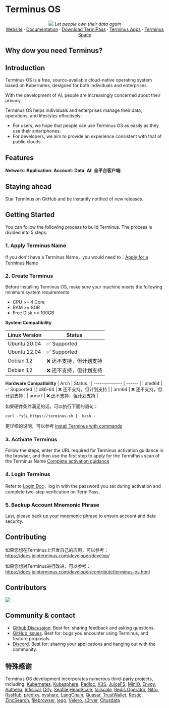 # Terminus OS

<p align="center">
    <picture>
        <img src="https://github.com/langgenius/dify/assets/13230914/f9e19af5-61ba-4119-b926-d10c4c06ebab"/>
    </picture>
    <i>Let people own their data again</i>
    <br>
  <a href="https://www.jointerminus.com">Website</a> ·
  <a href="https://docs.jointerminus.com">Documentation</a> ·
  <a href="https://docs.jointerminus.com/how-to/termipass/overview.html#download">Download TermiPass</a> ·
  <a href="https://github.com/beclab/apps">Terminus Apps</a> ·
  <a href="https://space.jointerminus.com">Terminus Space</a>
</p>


## Why dow you need Terminus?

## Introduction

Terminus OS is a free, source-available cloud-native operating system based on Kubernetes, designed for both individuals and enterprises.

With the development of AI, people are increasingly concerned about their privacy.

Terminus OS helps individuals and enterprises manage their data, operations, and lifestyles effectively:

- For users, we hope that people can use Terminus OS as easily as they use their smartphones.
- For developers, we aim to provide an experience consistent with that of public clouds.

## Features

**Network**:
**Application**:
**Account**:
**Data**:
**AI**:
**全平台客户端**:

## Staying ahead
Star Terminus on GitHub and be instantly notified of new releases.


## Getting Started
You can follow the following process to build Terminus. The process is divided into 5 steps:

### 1. **Apply Terminus Name**

   If you don't have a Terminus Name，you would need to：[Apply for a Terminus Name](https://docs.jointerminus.com/how-to/termipass/account/#create-terminus-name)
   

### 2. **Create Terminus**

Before installing Terminus OS, make sure your machine meets the following minimum system requirements:
- CPU >= 4 Core
- RAM >= 8GB
- Free Disk >= 100GB

**System Compatibility**

| Linux Version | Status |
| -------------- | ------ |
| Ubuntu 20.04   | ✅ Supported |
| Ubuntu 22.04   | ✅ Supported |
| Debian 12   | ❌ 还不支持，但计划支持 |
| Debian 12   | ❌ 还不支持，但计划支持 |

**Hardware Compatibility**
| Arch | Status |
| -------------- | ------ |
| amd64  | ✅ Supported |
| x86-64  | ❌ 还不支持，但计划支持 |
| arm64  | ❌ 还不支持，但计划支持 |
| armv7  | ❌ 还不支持，但计划支持 |


如果硬件条件满足的话，可以执行下面的语句：
```
curl -fsSL https://terminus.sh |  bash -
```
更详细的说明，可以参考 [Install Terminus with commands](https://docs.jointerminus.com/how-to/terminus/setup/install.html#install)
  
### 3. **Activate Terminus**

   Follow the steps, enter the URL required for Terminus activation guidance in the browser, and then use the first step to apply for the TermiPass scan of the Terminus Name [Complete activation guidance](../../how-to/terminus/setup/wizard.md)

### 4. **Login Terminus**

   Refer to [Login Doc](../../how-to/terminus/setup/login.md)，log in with the password you set during activation and complete two-step verification on TermiPass.

### 5. **Backup Account Mnemonic Phrase**

   Last, please [back up your mnemonic phrase](../../how-to/termipass/account/index.md#backup-mnemonic-phrase.md) to ensure account and data security.

## Contributing
如果您想在Terminus上开发自己的应用，可以参考：
https://docs.jointerminus.com/developer/develop/


如果您想对Terminus进行改进，可以参考：
https://docs.jointerminus.com/developer/contribute/terminus-os.html

## Contributors

<a href="https://github.com/beclab/terminus/graphs/contributors">
  <img src="https://contrib.rocks/image?repo=beclab/terminus" />
</a>

## Community & contact

* [Github Discussion](https://github.com/beclab/terminus/discussions). Best for: sharing feedback and asking questions.
* [GitHub Issues](https://github.com/beclab/terminus/issues). Best for: bugs you encounter using Terminus, and feature proposals. 
* [Discord](https://discord.gg/ShjkCBs2). Best for: sharing your applications and hanging out with the community.


## 特殊感谢
Terminus OS development incorporates numerous third-party projects, including: [Kubernetes](https://kubernetes.io/), [Kubesphere](https://github.com/kubesphere/kubesphere), [Padloc](https://padloc.app/), [K3S](https://k3s.io/), [JuiceFS](https://github.com/juicedata/juicefs), [MinIO](https://github.com/minio/minio), [Envoy](https://github.com/envoyproxy/envoy), [Authelia](https://github.com/authelia/authelia), [Infisical](https://github.com/Infisical/infisical), [Dify](https://github.com/langgenius/dify), [Seafile](https://github.com/haiwen/seafile),[HeadScale]("https://headscale.net/"), [tailscale]("https://tailscale.com/"), [Redis Operator]("https://github.com/spotahome/redis-operator"), [Nitro]("https://nitro.jan.ai/"), [RssHub]("http://rsshub.app/"), [predixy]("https://github.com/joyieldInc/predixy"), [nvshare]("https://github.com/grgalex/nvshare"), [LangChain]("https://www.langchain.com/"), [Quasar]("https://quasar.dev/"), [TrustWallet]("https://trustwallet.com/"), [Restic](https://restic.net/"), [ZincSearch]("https://zincsearch-docs.zinc.dev/"), [filebrowser]("https://filebrowser.org/"), [lego]("https://go-acme.github.io/lego/"), [Velero]("https://velero.io/"), [s3rver]("https://github.com/jamhall/s3rver"), [Citusdata]("https://www.citusdata.com/")